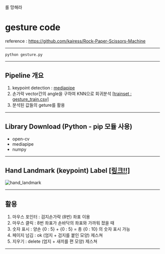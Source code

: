 롤 망해라


# gesture code

reference : https://github.com/kairess/Rock-Paper-Scissors-Machine

----------

```
python gesture.py
```

----------

## Pipeline 개요

1. keypoint detection : [mediapipe](https://google.github.io/mediapipe/)
2. 손가락 vector간의 angle을 구하여 KNN으로 회귀분석 [[trainset : gesture_train.csv]](https://github.com/kairess/Rock-Paper-Scissors-Machine/blob/main/data/gesture_train.csv)
3. 분석된 값들의 geture를 활용

----------

## Library Download (Python - pip 모듈 사용)

- open-cv
- mediapipe
- numpy

----------

## Hand Landmark (keypoint) Label [[링크!!]](https://google.github.io/mediapipe/solutions/hands.html)
![hand_landmark](https://user-images.githubusercontent.com/88364973/133178241-a09bdef2-4f22-473f-bfa4-7ccf86824886.png)

----------

## 활용

1. 마우스 포인터 : 검지손가락 (8번) 좌표 이용
2. 마우스 클릭 : 8번 좌표가 손바닥의 좌표와 가까워 졌을 때
3. 숫자 표시 : 양손 {0 : 5} + {0 : 5} = 총 {0 : 10} 의 숫자 표시 가능
4. 페이지 넘김 : ok (엄지 + 검지를 붙인 모양) 제스쳐
5. 지우기 : delete (엄지 + 새끼를 편 모양) 제스쳐

----------
